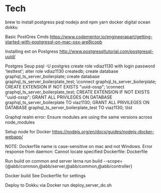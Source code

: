 # Tech

brew to install postgress psql
nodejs and npm
yarn
docker
digital ocean
dokku

Basic PostGres Cmds
https://www.codementor.io/engineerapart/getting-started-with-postgresql-on-mac-osx-are8jcopb

Installing ext on Postgress
http://www.postgresqltutorial.com/postgresql-uuid/

Postgres Seup
psql -U postgres
create role vdiaz1130 with login password 'testtest';
alter role vdiaz1130 createdb;
create database graphql_ts_server_boilerplate;
create database graphql_ts_server_boilerplate_test;
\connect graphql_ts_server_boilerplate;
CREATE EXTENSION IF NOT EXISTS "uuid-ossp";
\connect graphql_ts_server_boilerplate_test;
CREATE EXTENSION IF NOT EXISTS "uuid-ossp";
GRANT ALL PRIVILEGES ON DATABASE graphql_ts_server_boilerplate TO viaz1130;
GRANT ALL PRIVILEGES ON DATABASE graphql_ts_server_boilerplate_test TO viaz1130;
\list

Graphql realm error:
Ensure modules are using the same versions across node_modules

Setup node for Docker
https://nodejs.org/en/docs/guides/nodejs-docker-webapp/

NOTE: Dockerfile name is case-sensitive on mac and not Windows.
Error response from daemon: Cannot locate specified Dockerfile: Dockerfile

Run build on common and server
lerna run build --scope={@abb/common,@abb/server,@abb/common,@abb/controller}

Docker build
See Dockerfile for settings

Deploy to Dokku via Docker
run deploy_server_do.sh
